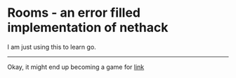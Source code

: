 # Rooms - an error filled implementation of nethack

I am just using this to learn go.

---

Okay, it might end up becoming a game for [link](http://devabo.de)
